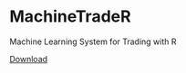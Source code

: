 # MachineTradeR
Machine Learning System for Trading with R


<!-- Place this tag where you want the button to render. -->
<a aria-label="Download iffranciscome/MachineTradeR on GitHub" data-style="mega" data-icon="octicon-cloud-download" href="https://github.com/iffranciscome/MachineTradeR/archive/master.zip" class="github-button">Download</a>


<!-- Place this tag right after the last button or just before your close body tag. -->
<script async defer id="github-bjs" src="https://buttons.github.io/buttons.js"></script>
